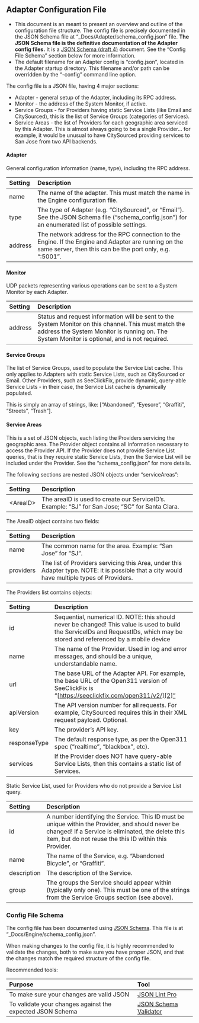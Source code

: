 ## Adapter Configuration File
* This document is an meant to present an overview and outline of the configuration file structure.  The config file is precisely documented in the JSON Schema file at “\_Docs/Adapter/schema\_config.json” file.  **The JSON Schema file is the definitive documentation of the Adapter config files.** It is a [JSON Schema (draft 4)][1] document.  See the “Config File Schema” section below for more information.
* The default filename for an Adapter config is “config.json”, located in the Adapter startup directory.  This filename and/or path can be overridden by the “-config” command line option.

The config file is a JSON file, having 4 major sections:
* Adapter - general setup of the Adapter, including its RPC address.
* Monitor - the address of the System Monitor, if active.
* Service Groups - for Providers having static Service Lists (like Email and CitySourced), this is the list of Service Groups (categories of Services).
* Service Areas - the list of Providers for each geographic area serviced by this Adapter. This is almost always going to be a single Provider… for example, it would be unusual to have CitySourced providing services to San Jose from two API backends.

#### Adapter
General configuration information (name, type), including the RPC address.

|Setting|Description|
|:---|:---|
|name|The name of the adapter.  This must match the name in the Engine configuration file.|
|type|The type of Adapter (e.g. “CitySourced”, or “Email”).  See the JSON Schema file (“schema\_config.json”) for an enumerated list of possible settings.|
|address|The network address for the RPC connection to the Engine.  If the Engine and Adapter are running on the same server, then this can be the port only, e.g. “:5001”.|

#### Monitor
UDP packets representing various operations can be sent to a System Monitor by each Adapter.  

|Setting|Description|
|:---|:---|
|address|Status and request information will be sent to the System Monitor on this channel.  This must match the address the System Monitor is running on.  The System Monitor is optional, and is not required.|

#### Service Groups
The list of Service Groups, used to populate the Service List cache.  This only applies to Adapters with static Service Lists, such as CitySourced or Email.  Other Providers, such as SeeClickFix, provide dynamic, query-able Service Lists - in their case, the Service List cache is dynamically populated.

This is simply an array of strings, like: [“Abandoned”, “Eyesore”, “Graffiti”, “Streets”, “Trash”].

#### Service Areas
This is a set of JSON objects, each listing the Providers servicing the geographic area.  The Provider object contains all information necessary to access the Provider API.  If the Provider does not provide Service List queries, that is they require static Service Lists, then the Service List will be included under the Provider.  See the “schema\_config.json” for more details. 

The following sections are nested JSON objects under “serviceAreas”:

|Setting|Description|
|:---|:---|
|&lt;AreaID&gt;|The areaID is used to create our ServiceID’s.  Example: “SJ” for San Jose; “SC” for Santa Clara.|

The AreaID object contains two fields:

|Setting|Description|
|:---|:---|
|name|The common name for the area.  Example: “San Jose” for “SJ”.|
|providers|The list of Providers servicing this Area, under this Adapter type.  NOTE: it is possible that a city would have multiple types of Providers.|

The Providers list contains objects:

|Setting|Description|
|:---|:---|
|id|Sequential, numerical ID.  NOTE: this should never be changed!  This value is used to build the ServiceIDs and RequestIDs, which may be stored and referenced by a mobile device|
|name|The name of the Provider.  Used in log and error messages, and should be a unique, understandable name.|
|url|The base URL of the Adapter API.  For example, the base URL of the Open311 version of SeeClickFix is “[https://seeclickfix.com/open311/v2/][2]”|
|apiVersion|The API version number for all requests.  For example, CitySourced requires this in their XML request payload.  Optional.|
|key|The provider’s API key.|
|responseType|The default response type, as per the Open311 spec (“realtime”, “blackbox”, etc).|
|services|If the Provider does NOT have query-able Service Lists, then this contains a static list of Services.|

Static Service List, used for Providers who do not provide a Service List query.

|Setting|Description|
|:---|:---|
|id|A number identifying the Service.  This ID must be unique within the Provider, and should never be changed!  If a Service is eliminated, the delete this item, but do not reuse the this ID within this Provider.|
|name|The name of the Service, e.g. “Abandoned Bicycle”, or “Graffiti”.|
|description|The description of the Service.|
|group|The groups the Service should appear within (typically only one). This must be one of the strings from the Service Groups section (see above).|

### Config File Schema
The config file has been documented using [JSON Schema][3].  This file is at “\_Docs/Engine/schema\_config.json”.  

When making changes to the config file, it is highly recommended to validate the changes, both to make sure you have proper JSON, and that the changes match the required structure of the config file.  

Recommended tools:

|Purpose|Tool|
|:---|:---|
|To make sure your changes are valid JSON|[JSON Lint Pro][4]|
|To validate your changes against the expected JSON Schema|[JSON Schema Validator][5]|




[1]:	http://json-schema.org/documentation.html "JSON Schema"
[2]:	https://seeclickfix.com/open311/v2
[3]:	http://json-schema.org/documentation.html
[4]:	http://pro.jsonlint.com/
[5]:	http://www.jsonschemavalidator.net/